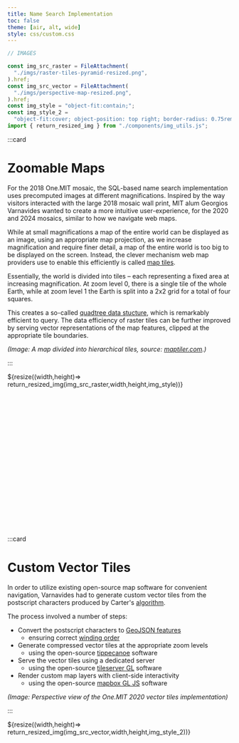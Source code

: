 ```yaml
---
title: Name Search Implementation
toc: false
theme: [air, alt, wide]
style: css/custom.css
---
```


```js
// IMAGES

const img_src_raster = FileAttachment(
  "./imgs/raster-tiles-pyramid-resized.png",
).href;
const img_src_vector = FileAttachment(
  "./imgs/perspective-map-resized.png",
).href;
const img_style = "object-fit:contain;";
const img_style_2 =
  "object-fit:cover; object-position: top right; border-radius: 0.75rem; border: solid 1px var(--theme-foreground-faintest);";
import { return_resized_img } from "./components/img_utils.js";
```

<div class= "grid grid-cols-2" style="grid-auto-rows: auto;">

:::card

# Zoomable Maps

For the 2018 One.MIT mosaic, the SQL-based name search implementation uses precomputed images at different magnifications.
Inspired by the way visitors interacted with the large 2018 mosaic wall print, MIT alum Georgios Varnavides wanted to create a more intuitive user-experience, for the 2020 and 2024 mosaics, similar to how we navigate web maps.

While at small magnifications a map of the entire world can be displayed as an image, using an appropriate map projection, as we increase magnification and require finer detail, a map of the entire world is too big to be displayed on the screen.
Instead, the clever mechanism web map providers use to enable this efficiently is called [map tiles](https://en.wikipedia.org/wiki/Tiled_web_map).

Essentially, the world is divided into tiles &ndash; each representing a fixed area at increasing magnification.
At zoom level 0, there is a single tile of the whole Earth, while at zoom level 1 the Earth is split into a 2x2 grid for a total of four squares.

This creates a so-called [quadtree data stucture](https://en.wikipedia.org/wiki/Quadtree), which is remarkably efficient to query.
The data efficiency of raster tiles can be further improved by serving vector representations of the map features, clipped at the appropriate tile boundaries.

_(Image: A map divided into hierarchical tiles, source: [maptiler.com](https://www.maptiler.com/news/2019/02/what-are-vector-tiles-and-why-you-should-care/).)_

:::

<div style="min-height:350px;">
  ${resize((width,height)=> return_resized_img(img_src_raster,width,height,img_style))}
</div>

:::card

# Custom Vector Tiles

In order to utilize existing open-source map software for convenient navigation, Varnavides had to generate custom vector tiles from the postscript characters produced by Carter's [algorithm](./design-process).

The process involved a number of steps:

- Convert the postscript characters to [GeoJSON features](https://en.wikipedia.org/wiki/GeoJSON)
  - ensuring correct [winding order](https://docs.mapbox.com/data/tilesets/guides/vector-tiles-standards/#winding-order)
- Generate compressed vector tiles at the appropriate zoom levels
  - using the open-source [tippecanoe](https://github.com/felt/tippecanoe) software
- Serve the vector tiles using a dedicated server
  - using the open-source [tileserver GL](https://github.com/maptiler/tileserver-gl) software
- Render custom map layers with client-side interactivity
  - using the open-source [mapbox GL JS](https://docs.mapbox.com/mapbox-gl-js/guides) software

_(Image: Perspective view of the One.MIT 2020 vector tiles implementation)_

:::

<div style="min-height:350px;">
  ${resize((width,height)=> return_resized_img(img_src_vector,width,height,img_style_2))}
</div>

</div>
